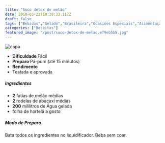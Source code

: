 ```yaml
---
title: "Suco detox de melão"
date: 2018-03-22T18:30:33.117Z
draft: false
tags: ["Bebidas","Gelado","Brasileira","Ocasiões Especiais","Alimentação saudável"]
categories: ["Receitas"]
featured_image: "/post/suco-detox-de-melao.ef9eb5b5.jpg"
---
```


![capa](/post/suco-detox-de-melao.ef9eb5b5.jpg)

*   **Dificuldade** Fácil
*   **Preparo** Pá-pum (até 15 minutos)
*   **Rendimento**
*   Testada e aprovada
    

##### Ingredientes

*   **2** fatias de melão médias
*   **2** rodelas de abacaxi médias
*   **200** mililitros de Água gelada
*   folha de hortelã a gosto

##### Modo de Preparo

Bata todos os ingredientes no liquidificador. Beba sem coar.
